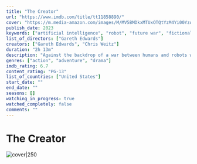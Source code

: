```yaml
---
title: "The Creator"
url: "https://www.imdb.com/title/tt11858890/"
cover: "https://m.media-amazon.com/images/M/MV5BMDkxMTUxOTQtYzM4Yi00YzA2LTgzOTYtNDg2NTliODE0ZTRjXkEyXkFqcGc@._V1_.jpg"
publish_date: 2023
keywords: ["artificial intelligence", "robot", "future war", "fictional war", "robot sci fi"]
list_of_directors: ["Gareth Edwards"]
creators: ["Gareth Edwards", "Chris Weitz"]
duration: "2h 13m"
description: "Against the backdrop of a war between humans and robots with artificial intelligence, a former soldier finds the robots' secret weapon to end the conflict, an AI in the form of a child."
genres: ["action", "adventure", "drama"]
imdb_rating: 6.7
content_rating: "PG-13"
list_of_countries: ["United States"]
start_date: ""
end_date: ""
seasons: []
watching_in_progress: true
watched_completely: false
comments: ""
---
```


# The Creator

![cover|250](https://m.media-amazon.com/images/M/MV5BMDkxMTUxOTQtYzM4Yi00YzA2LTgzOTYtNDg2NTliODE0ZTRjXkEyXkFqcGc@._V1_.jpg)

